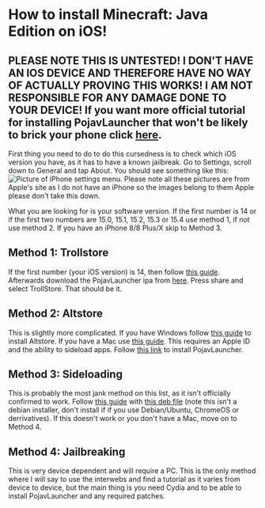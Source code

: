 # How to install Minecraft: Java Edition on iOS!
## **PLEASE NOTE THIS IS UNTESTED! I DON'T HAVE AN IOS DEVICE AND THEREFORE HAVE NO WAY OF ACTUALLY PROVING THIS WORKS! I AM NOT RESPONSIBLE FOR ANY DAMAGE DONE TO YOUR DEVICE! If you want more official tutorial for installing PojavLauncher that won't be likely to brick your phone click [here](https://pojavlauncherteam.github.io/INSTALL.html#ios).**
First thing you need to do to do this cursedness is to check which iOS version you have, as it has to have a known jailbreak. Go to Settings, scroll down to General and tap About. You should see something like this: ![Picture of iPhone settings menu. Please note all these pictures are from Apple's site as I do not have an iPhone so the images belong to them Apple please don't take this down.](https://support.apple.com/library/content/dam/edam/applecare/images/en_US/iOS/ios15-iphone12-pro-settings-general-about-crop.png)

What you are looking for is your software version. If the first number is 14 or if the first two numbers are 15.0, 15.1, 15.2, 15.3 or 15.4 use method 1, if not use method 2. If you have an iPhone 8/8 Plus/X skip to Method 3.

## Method 1: Trollstore
If the first number (your iOS version) is 14, then follow [this guide](https://github.com/opa334/TrollStore/blob/main/install_trollhelperota_arm64e.md). Afterwards download the PojavLauncher ipa from [here](https://github.com/PojavLauncherTeam/PojavLauncher_iOS/releases/download/v2.1rc1/net.kdt.pojavlauncher-2.1.ipa). Press share and select TrollStore. That should be it.

## Method 2: Altstore
This is slightly more complicated. If you have Windows follow [this guide](https://faq.altstore.io/getting-started/how-to-install-altstore-windows) to install Altstore. If you have a Mac use [this guide](https://faq.altstore.io/getting-started/how-to-install-altstore-macos). This requires an Apple ID and the ability to sideload apps. Follow [this link](altstore://install?url=https://github.com/PojavLauncherTeam/PojavLauncher_iOS/releases/v2.1rc1/download/net.kdt.pojavlauncher.ipa) to install PojavLauncher.

## Method 3: Sideloading
This is probably the most jank method on this list, as it isn't officially confirmed to work. Follow [this guide](https://www.fitzweekly.com/2016/03/sideloading-deb-files-without-jailberak.html) with [this deb file](https://github.com/PojavLauncherTeam/PojavLauncher_iOS/releases/download/v2.0.1/net.kdt.pojavlauncher.release-rootless_2.0.1_iphoneos-arm64.deb) (note this isn't a debian installer, don't install if if you use Debian/Ubuntu, ChromeOS or derrivatives). If this doesn't work or you don't have a Mac, move on to Method 4.

## Method 4: Jailbreaking
This is very device dependent and will require a PC. This is the only method where I will say to use the interwebs and find a tutorial as it varies from device to device, but the main thing is you need Cydia and to be able to install PojavLauncher and any required patches.

